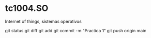 # tc1004.SO
Internet of things, sistemas operativos

git status
git diff
git add
git commit -m "Practica 1"
git push origin main
